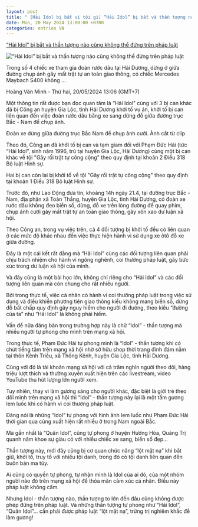 ```yaml
---
layout: post
title: " [Hải Idol bị bắt vì tội gì] “Hải Idol” bị bắt và thần tượng nào cũng không thể đứng trên pháp luật"
date: Mon, 20 May 2024 13:00:00 +0700
categories: entries VN
---
```

[“Hải Idol” bị bắt và thần tượng nào cũng không thể đứng trên pháp luật](https://laodong.vn/su-kien-binh-luan/hai-idol-bi-bat-va-than-tuong-nao-cung-khong-the-dung-tren-phap-luat-1342074.ldo)

![“Hải Idol” bị bắt và thần tượng nào cũng không thể đứng trên pháp luật](https://media-cdn-v2.laodong.vn/storage/newsportal/2024/5/19/1342074/Avartar2.jpg?w=800&h=420&crop=auto&scale=both)

Trong số 4 chiếc xe tham gia đoàn rước dâu tại Hải Dương, dừng ở giữa đường chụp ảnh gây mất trật tự an toàn giao thông, có chiếc Mercedes Maybach S400 không ...

Hoàng Văn Minh - Thứ hai, 20/05/2024 13:06 (GMT+7)

Một thông tin rất được bạn đọc quan tâm là “Hải Idol” cùng với 3 bị can khác đã bị Công an huyện Gia Lộc, tỉnh Hải Dương khởi tố vụ án, khởi tố bị can liên quan đến việc đoàn rước dâu bằng xe sang dừng đỗ giữa đường trục Bắc - Nam để chụp ảnh.

Đoàn xe dừng giữa đường trục Bắc Nam để chụp ảnh cưới. Ảnh cắt từ clip

Theo đó, Công an đã khởi tố bị can và tạm giam đối với Phạm Đức Hải (tức “Hải Idol”, sinh năm 1996, trú tại huyện Gia Lộc, Hải Dương) cùng một bị can khác về tội "Gây rối trật tự công cộng" theo quy định tại khoản 2 Điều 318 Bộ luật Hình sự.

Hai bị can còn lại bị khởi tố về tội "Gây rối trật tự công cộng" theo quy định tại khoản 1 Điều 318 Bộ luật Hình sự.

Trước đó, như Lao Động đưa tin, khoảng 14h ngày 21.4, tại đường trục Bắc - Nam, địa phận xã Toàn Thắng, huyện Gia Lộc, tỉnh Hải Dương, có đoàn xe rước dâu không đeo biển số, dừng, đỗ xe trên lòng đường để quay phim, chụp ảnh cưới gây mất trật tự an toàn giao thông, gây xôn xao dư luận xã hội.

Theo Công an, trong vụ việc trên, cả 4 đối tượng bị khởi tố đều có liên quan ở các mức độ khác nhau đến việc thực hiện hành vi sử dụng xe ôtô đỗ xe giữa đường.

Đây là một cái kết rất đắng mà “Hải Idol” cùng các đối tượng liên quan phải chịu trách nhiệm cho hành vi ngông nghênh, coi thường pháp luật, gây bức xúc trong dư luận xã hội của mình.

Và đây cũng là một bài học lớn, không chỉ riêng cho “Hải Idol” và các đối tượng liên quan mà còn chung cho rất nhiều người.

Bởi trong thực tế, việc cá nhân có hành vi coi thường pháp luật trong việc sử dụng và điều khiển phương tiện giao thông kiểu không mang biển số, dừng đỗ bất chấp quy định gây nguy hiểm cho người đi đường, theo kiểu “đường của ta” như “Hải Idol” là không phải hiếm.

Vấn đề nữa đáng bàn trong trường hợp này là chữ “Idol” - thần tượng mà nhiều người tự phong cho mình trên mạng xã hội.

Trong thực tế, Phạm Đức Hải tự phong mình là “Idol” - thần tượng khi có chút tiếng tăm trên mạng xã hội nhờ sở hữu shop thời trang đình đám nằm tại thôn Kênh Triều, xã Thống Kênh, huyện Gia Lộc, tỉnh Hải Dương.

Cùng với đó là tài khoản mạng xã hội với cả trăm nghìn người theo dõi, hàng triệu lượt thích và thường xuyên xuất hiện trên các livestream, video YouTube thu hút lượng lớn người xem.

Tuy nhiên, thay vì làm gương sáng cho người khác, đặc biệt là giới trẻ theo dõi mình trên mạng xã hội thì “Idol” - thần tượng này lại là một tấm gương lem luốc khi có hành vi coi thường pháp luật.

Đáng nói là những “Idol” tự phong với hình ảnh lem luốc như Phạm Đức Hải thời gian qua cũng xuất hiện rất nhiều ở trong Nam ngoài Bắc.

Mà gần nhất là “Quân Idol”, cũng tự phong ở huyện Hướng Hóa, Quảng Trị quanh năm khoe sự giàu có với nhiều chiếc xe sang, biển số đẹp…

Thần tượng này, mới đây cũng bị cơ quan chức năng “lột mặt nạ” khi bắt giữ, khởi tố, truy tố với nhiều tội danh, trong đó có tội danh liên quan đến buôn bán ma túy.

Ai cũng có quyền tự phong, tự nhận mình là Idol của ai đó, của một nhóm người nào đó trên mạng xã hội để thỏa mãn cảm xúc cá nhân. Điều này pháp luật không cấm.

Nhưng Idol - thần tượng nào, thần tượng to lớn đến đâu cũng không được phép đứng trên pháp luật. Và những thần tượng tự phong như “Hải Idol”, “Quân Idol”… cần phải được pháp luật “lột mặt nạ”, trừng trị nghiêm khắc để làm gương!

